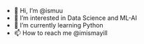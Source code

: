 - 👋 Hi, I’m @ismuu
- 👀 I’m interested in Data Science and ML-AI
- 🌱 I’m currently learning Python
- 📫 How to reach me @imismayill

<!---
ismuu/ismuu is a ✨ special ✨ repository because its `README.md` (this file) appears on your GitHub profile.
You can click the Preview link to take a look at your changes.
--->
